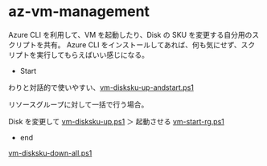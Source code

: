 # az-vm-management

Azure CLI を利用して、VM を起動したり、Disk の SKU を変更する自分用のスクリプトを共有。
Azure CLI をインストールしてあれば、何も気にせず、スクリプトを実行してもらえばいい感じになる。

- Start

わりと対話的で使いやすい、[vm-disksku-up-andstart.ps1](./vm-disksku-up-andstart.ps1)

リソースグループに対して一括で行う場合。

Disk を変更して [vm-disksku-up.ps1](./vm-disksku-up.ps1) ＞ 起動させる [vm-start-rg.ps1](./vm-start-rg.ps1)

- end

[vm-disksku-down-all.ps1](./vm-disksku-down-all.ps1)
